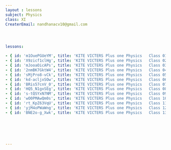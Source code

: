 ```yaml
--- 
layout : lessons 
subject: Physics
class: XI
CreaterEmail: nandhanacv10@gmail.com




lessons: 

- { id: 'm1OuePGUeYM', title: 'KITE VICTERS Plus one Physics   Class 01 (First Bell-ഫസ്റ്റ് ബെല്‍)' }
- { id: 'X9zicf1clHg', title: 'KITE VICTERS Plus one Physics   Class 02  (First Bell-ഫസ്റ്റ് ബെല്‍)' }
- { id: 'mJooaOicAPs', title: 'KITE VICTERS Plus one Physics   Class 03  (First Bell-ഫസ്റ്റ് ബെല്‍)' }
- { id: '2nmBK7GktW4', title: 'KITE VICTERS Plus one Physics   Class 04 (First Bell-ഫസ്റ്റ് ബെല്‍)' }
- { id: 'sMjPro8-vCk', title: 'KITE VICTERS Plus one Physics   Class 05 (First Bell-ഫസ്റ്റ് ബെല്‍)' }
- { id: 'kd-acljxSOw', title: 'KITE VICTERS Plus one Physics   Class 06 (First Bell-ഫസ്റ്റ് ബെല്‍)' }
- { id: 'BRis57cnV_0', title: 'KITE VICTERS Plus one Physics   Class 07 (First Bell-ഫസ്റ്റ് ബെല്‍)' }
- { id: 'HQ5_N1gxSEg', title: 'KITE VICTERS Plus one Physics   Class 08 (First Bell-ഫസ്റ്റ് ബെല്‍)' }
- { id: 's-tQSYxN7NM', title: 'KITE VICTERS Plus one Physics   Class 09 (First Bell-ഫസ്റ്റ് ബെല്‍)' }
- { id: 'wO0PMAwQm0s', title: 'KITE VICTERS Plus one Physics   Class 10 (First Bell-ഫസ്റ്റ് ബെല്‍)' }
- { id: 'rt_KpZ63VqU', title: 'KITE VICTERS Plus one Physics   Class 11 (First Bell-ഫസ്റ്റ് ബെല്‍)' }
- { id: 'yjM4oPWaWng', title: 'KITE VICTERS Plus one Physics   Class 12 (First Bell-ഫസ്റ്റ് ബെല്‍)' }
- { id: 'BNE2o-g_Xwk', title: 'KITE VICTERS Plus one Physics   Class 13 (First Bell-ഫസ്റ്റ് ബെല്‍)' }






---
```

